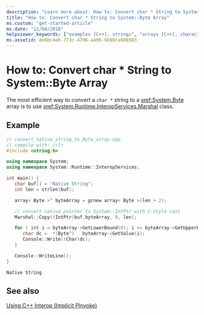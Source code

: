 ```yaml
---
description: "Learn more about: How to: Convert char * String to System::Byte Array"
title: "How to: Convert char * String to System::Byte Array"
ms.custom: "get-started-article"
ms.date: "11/04/2016"
helpviewer_keywords: ["examples [C++], strings", "arrays [C++], character", "character arrays, converting to System::Byte arrays", "examples [C++], arrays"]
ms.assetid: de9bc4eb-773c-4796-a496-9b90ca986503
---
```

# How to: Convert char \* String to System::Byte Array

The most efficient way to convert a `char *` string to a <xref:System.Byte> array is to use <xref:System.Runtime.InteropServices.Marshal> class.

## Example

```cpp
// convert_native_string_to_Byte_array.cpp
// compile with: /clr
#include <string.h>

using namespace System;
using namespace System::Runtime::InteropServices;

int main() {
   char buf[] = "Native String";
   int len = strlen(buf);

   array< Byte >^ byteArray = gcnew array< Byte >(len + 2);

   // convert native pointer to System::IntPtr with C-Style cast
   Marshal::Copy((IntPtr)buf,byteArray, 0, len);

   for ( int i = byteArray->GetLowerBound(0); i <= byteArray->GetUpperBound(0); i++ ) {
      char dc =  *(Byte^)   byteArray->GetValue(i);
      Console::Write((Char)dc);
   }

   Console::WriteLine();
}
```

```Output
Native String
```

## See also

[Using C++ Interop (Implicit PInvoke)](../dotnet/using-cpp-interop-implicit-pinvoke.md)
